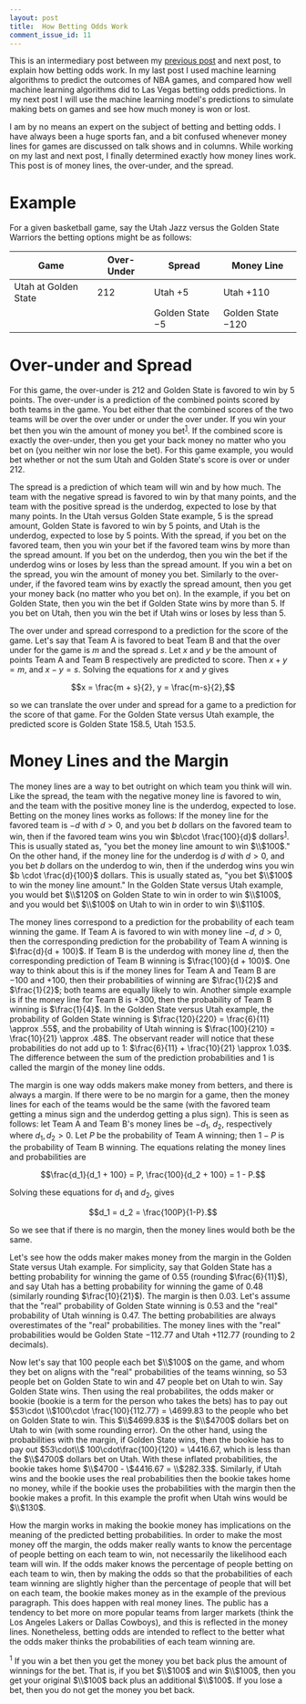 ```yaml
---
layout: post
title:  How Betting Odds Work
comment_issue_id: 11
---
```


This is an intermediary post between my [previous post](https://joe-ferrara.github.io/2020/05/04/basketball.html) and next post, to explain how betting odds work. In my last post I used machine learning algorithms to predict the outcomes of NBA games, and compared how well machine learning algorithms did to Las Vegas betting odds predictions. In my next post I will use the machine learning model's predictions to simulate making bets on games and see how much money is won or lost.

I am by no means an expert on the subject of betting and betting odds. I have always been a huge sports fan, and a bit confused whenever money lines for games are discussed on talk shows and in columns. While working on my last and next post, I finally determined exactly how money lines work. This post is of money lines, the over-under, and the spread.

# Example

For a given basketball game, say the Utah Jazz versus the Golden State Warriors the betting options might be as follows:

| Game | Over-Under | Spread | Money Line |
|------|------------|--------|------------|
| Utah at Golden State | $212$ | Utah $+5$ | Utah $+110$ |
| | | Golden State $-5$ | Golden State $-120$ |

# Over-under and Spread

For this game, the over-under is $212$ and Golden State is favored to win by $5$ points. The over-under is a prediction of the combined points scored by both teams in the game. You bet either that the combined scores of the two teams will be over the over under or under the over under. If you win your bet then you win the amount of money you bet<sup>[1](#1)</sup>. If the combined score is exactly the over-under, then you get your back money no matter who you bet on (you neither win nor lose the bet). For this game example, you would bet whether or not the sum Utah and Golden State's score is over or under $212$.

The spread is a prediction of which team will win and by how much. The team with the negative spread is favored to win by that many points, and the team with the positive spread is the underdog, expected to lose by that many points. In the Utah versus Golden State example, $5$ is the spread amount, Golden State is favored to win by $5$ points, and Utah is the underdog, expected to lose by $5$ points. With the spread, if you bet on the favored team, then you win your bet if the favored team wins by more than the spread amount. If you bet on the underdog, then you win the bet if the underdog wins or loses by less than the spread amount. If you win a bet on the spread, you win the amount of money you bet. Similarly to the over-under, if the favored team wins by exactly the spread amount, then you get your money back (no matter who you bet on). In the example, if you bet on Golden State, then you win the bet if Golden State wins by more than $5$. If you bet on Utah, then you win the bet if Utah wins or loses by less than $5$.

The over under and spread correspond to a prediction for the score of the game. Let's say that Team A is favored to beat Team B and that the over under for the game is $m$ and the spread $s$. Let $x$ and $y$ be the amount of points Team A and Team B respectively are predicted to score. Then $x + y = m$, and $x - y = s$. Solving the equations for $x$ and $y$ gives

$$x = \frac{m + s}{2}, y = \frac{m-s}{2},$$

so we can translate the over under and spread for a game to a prediction for the score of that game. For the Golden State versus Utah example, the predicted score is Golden State $158.5$, Utah $153.5$.

# Money Lines and the Margin

The money lines are a way to bet outright on which team you think will win. Like the spread, the team with the negative money line is favored to win, and the team with the positive money line is the underdog, expected to lose. Betting on the money lines works as follows: If the money line for the favored team is $-d$ with $d>0$, and you bet $b$ dollars on the favored team to win, then if the favored team wins you win $b\cdot \frac{100}{d}$ dollars<sup>[1](#1)</sup>. This is usually stated as, "you bet the money line amount to win $\\$100$." On the other hand, if the money line for the underdog is $d$ with $d>0$, and you bet $b$ dollars on the underdog to win, then if the underdog wins you win $b \cdot \frac{d}{100}$ dollars. This is usually stated as, "you bet $\\$100$ to win the money line amount." In the Golden State versus Utah example, you would bet $\\$120$ on Golden State to win in order to win $\\$100$, and you would bet $\\$100$ on Utah to win in order to win $\\$110$.

The money lines correspond to a prediction for the probability of each team winning the game. If Team A is favored to win with money line $-d$, $d>0$, then the corresponding prediction for the probability of Team A winning is $\frac{d}{d + 100}$. If Team B is the underdog with money line $d$, then the corresponding prediction of Team B winning is $\frac{100}{d + 100}$. One way to think about this is if the money lines for Team A and Team B are $-100$ and $+100$, then their probabilities of winning are $\frac{1}{2}$ and $\frac{1}{2}$; both teams are equally likely to win. Another simple example is if the money line for Team B is $+300$, then the probability of Team B winning is $\frac{1}{4}$. In the Golden State versus Utah example, the probability of Golden State winning is $\frac{120}{220} = \frac{6}{11} \approx .55$, and the probability of Utah winning is $\frac{100}{210} = \frac{10}{21} \approx .48$. The observant reader will notice that these probabilities do not add up to $1$: $\frac{6}{11} + \frac{10}{21} \approx 1.03$. The difference between the sum of the prediction probabilities and $1$ is called the margin of the money line odds.

The margin is one way odds makers make money from betters, and there is always a margin. If there were to be no margin for a game, then the money lines for each of the teams would be the same (with the favored team getting a minus sign and the underdog getting a plus sign). This is seen as follows: let Team A and Team B's money lines be $-d_1$, $d_2$, respectively where $d_1, d_2 > 0$. Let $P$ be the probability of Team A winning; then $1-P$ is the probability of Team B winning. The equations relating the money lines and probabilities are

$$\frac{d_1}{d_1 + 100} = P, \frac{100}{d_2 + 100} = 1 - P.$$

Solving these equations for $d_1$ and $d_2$, gives

$$d_1 = d_2 = \frac{100P}{1-P}.$$

So we see that if there is no margin, then the money lines would both be the same.

Let's see how the odds maker makes money from the margin in the Golden State versus Utah example. For simplicity, say that Golden State has a betting probability for winning the game of $0.55$ (rounding $\frac{6}{11}$), and say Utah has a betting probability for winning the game of $0.48$ (similarly rounding $\frac{10}{21}$). The margin is then $0.03$. Let's assume that the "real" probability of Golden State winning is $0.53$ and the "real" probability of Utah winning is $0.47$. The betting probabilities are always overestimates of the "real" probabilities. The money lines with the "real" probabilities would be Golden State $-112.77$ and Utah $+112.77$ (rounding to $2$ decimals).

Now let's say that $100$ people each bet $\\$100$ on the game, and whom they bet on aligns with the "real" probabilities of the teams winning, so $53$ people bet on Golden State to win and $47$ people bet on Utah to win. Say Golden State wins. Then using the real probabilites, the odds maker or bookie (bookie is a term for the person who takes the bets) has to pay out $53\cdot \\$100\cdot \frac{100}{112.77} = \\$4699.83$ to the people who bet on Golden State to win. This $\\$4699.83$ is the $\\$4700$ dollars bet on Utah to win (with some rounding error). On the other hand, using the probabilities with the margin, if Golden State wins, then the bookie has to pay out $53\cdot\\$ 100\cdot\frac{100}{120} = \\$4416.67$, which is less than the $\\$4700$ dollars bet on Utah. With these inflated probabilities, the bookie takes home $\\$4700 - \\$4416.67 = \\$282.33$. Similarly, if Utah wins and the bookie uses the real probabilities then the bookie takes home no money, while if the bookie uses the probabilities with the margin then the bookie makes a profit. In this example the profit when Utah wins would be $\\$130$.

How the margin works in making the bookie money has implications on the meaning of the predicted betting probabilities. In order to make the most money off the margin, the odds maker really wants to know the percentage of people betting on each team to win, not necessarily the likelihood each team will win. If the odds maker knows the percentage of people betting on each team to win, then by making the odds so that the probabilities of each team winning are slightly higher than the percentage of people that will bet on each team, the bookie makes money as in the example of the previous paragraph. This does happen with real money lines. The public has a tendency to bet more on more popular teams from larger markets (think the Los Angeles Lakers or Dallas Cowboys), and this is reflected in the money lines. Nonetheless, betting odds are intended to reflect to the better what the odds maker thinks the probabilities of each team winning are.

<a name="1"><sup>1</sup></a> If you win a bet then you get the money you bet back plus the amount of winnings for the bet. That is, if you bet $\\$100$ and win $\\$100$, then you get your original $\\$100$ back plus an additional $\\$100$. If you lose a bet, then you do not get the money you bet back.
